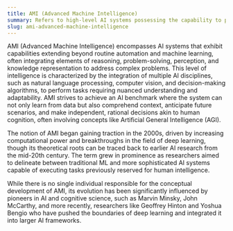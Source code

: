 ```yaml
---
title: AMI (Advanced Machine Intelligence)
summary: Refers to high-level AI systems possessing the capability to perform complex cognitive tasks with or without human-like reasoning.
slug: ami-advanced-machine-intelligence
---
```


AMI (Advanced Machine Intelligence) encompasses AI systems that exhibit capabilities extending beyond routine automation and machine learning, often integrating elements of reasoning, problem-solving, perception, and knowledge representation to address complex problems. This level of intelligence is characterized by the integration of multiple AI disciplines, such as natural language processing, computer vision, and decision-making algorithms, to perform tasks requiring nuanced understanding and adaptability. AMI strives to achieve an AI benchmark where the system can not only learn from data but also comprehend context, anticipate future scenarios, and make independent, rational decisions akin to human cognition, often involving concepts like Artificial General Intelligence (AGI).

The notion of AMI began gaining traction in the 2000s, driven by increasing computational power and breakthroughs in the field of deep learning, though its theoretical roots can be traced back to earlier AI research from the mid-20th century. The term grew in prominence as researchers aimed to delineate between traditional ML and more sophisticated AI systems capable of executing tasks previously reserved for human intelligence.

While there is no single individual responsible for the conceptual development of AMI, its evolution has been significantly influenced by pioneers in AI and cognitive science, such as Marvin Minsky, John McCarthy, and more recently, researchers like Geoffrey Hinton and Yoshua Bengio who have pushed the boundaries of deep learning and integrated it into larger AI frameworks.